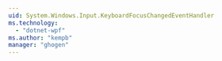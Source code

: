```yaml
---
uid: System.Windows.Input.KeyboardFocusChangedEventHandler
ms.technology: 
  - "dotnet-wpf"
ms.author: "kempb"
manager: "ghogen"
---
```

